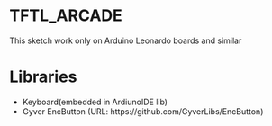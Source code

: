 # TFTL_ARCADE

<p>This sketch work only on Arduino Leonardo boards and similar</p>

# Libraries
<ul>
  <li>Keyboard(embedded in ArdiunoIDE lib)</li>
  <li>Gyver EncButton (URL: https://github.com/GyverLibs/EncButton) </li>
</ul>
